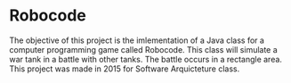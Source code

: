 # Robocode
The objective of this project is the imlementation of a Java class for a computer programming game called Robocode.
This class will simulate a war tank in a battle with other tanks. The battle occurs in a rectangle area.
This project was made in 2015 for Software Arquicteture class.

